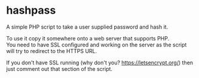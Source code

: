 # hashpass
A simple PHP script to take a user supplied password and hash it.

To use it copy it somewhere onto a web server that supports PHP.  
You need to have SSL configured and working on the server as the script
will try to redirect to the HTTPS URL.

If you don't have SSL running (why don't you? https://letsencrypt.org/) then just comment out that section of the script.
